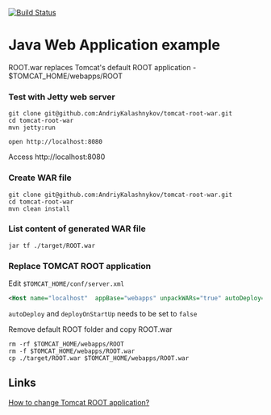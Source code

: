 [![Build Status](https://travis-ci.org/AndriyKalashnykov/tomcat-root-war.svg?branch=master)](https://travis-ci.org/AndriyKalashnykov/tomcat-root-war)

# Java Web Application example

ROOT.war replaces Tomcat's default ROOT application - $TOMCAT_HOME/webapps/ROOT

### Test with Jetty web server

```shell
git clone git@github.com:AndriyKalashnykov/tomcat-root-war.git
cd tomcat-root-war
mvn jetty:run

open http://localhost:8080
```

Access http://localhost:8080

### Create WAR file

```shell
git clone git@github.com:AndriyKalashnykov/tomcat-root-war.git
cd tomcat-root-war
mvn clean install
```

### List content of generated WAR file

```shell
jar tf ./target/ROOT.war
```
### Replace TOMCAT ROOT application

Edit `$TOMCAT_HOME/conf/server.xml`

```xml
<Host name="localhost"  appBase="webapps" unpackWARs="true" autoDeploy="false" deployOnStartUp="false">
```

`autoDeploy` and `deployOnStartUp` needs to be set to `false`

Remove default ROOT folder and copy ROOT.war
```shell
rm -rf $TOMCAT_HOME/webapps/ROOT
rm -f $TOMCAT_HOME/webapps/ROOT.war
cp ./target/ROOT.war $TOMCAT_HOME/webapps/ROOT.war
```

## Links

[How to change Tomcat ROOT application?](https://stackoverflow.com/questions/715506/how-to-change-the-root-application)